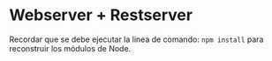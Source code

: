 # Webserver + Restserver

Recordar que se debe ejecutar la linea de comando: `npm install` para reconstruir los módulos de Node.
